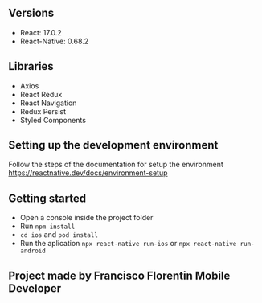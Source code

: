 
## Versions
* React: 17.0.2
* React-Native: 0.68.2

## Libraries
* Axios
* React Redux
* React Navigation
* Redux Persist
* Styled Components

## Setting up the development environment

Follow the steps of the documentation for setup the environment
https://reactnative.dev/docs/environment-setup

## Getting started
* Open a console inside the project folder
* Run `npm install` 
* `cd ios` and `pod install`
* Run the aplication `npx react-native run-ios` or `npx react-native run-android`

## Project made by Francisco Florentin Mobile Developer